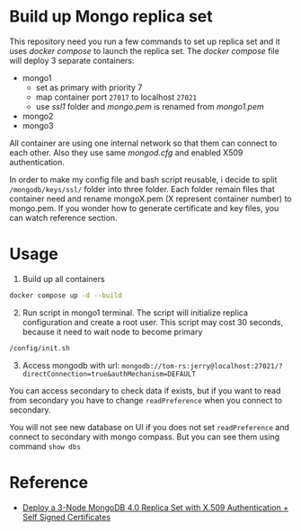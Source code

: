 # Build up Mongo replica set

This repository need you run a few commands to set up replica set and it uses *docker compose* to launch the replica set. The *docker compose* file will deploy 3 separate containers:

- mongo1
    - set as primary with priority 7
    - map container port `27017` to localhost `27021`
    - use *ssl1* folder and *mongo.pem* is renamed from *mongo1.pem*
- mongo2
- mongo3

All container are using one internal network so that them can connect to each other. Also they use same *mongod.cfg* and enabled X509 authentication.

In order to make my config file and bash script reusable, i decide to split `/mongodb/keys/ssl/` folder into three folder. Each folder remain files that container need and rename mongoX.pem (X represent container number) to mongo.pem. If you wonder how to generate certificate and key files, you can watch reference section.

# Usage

1. Build up all containers

```bash
docker compose up -d --build 
```

2. Run script in mongo1 terminal. The script will initialize replica configuration and create a root user. This script may cost 30 seconds, because it need to wait node to become primary

```bash
/config/init.sh
```

3. Access mongodb with url: `mongodb://tom-rs:jerry@localhost:27021/?directConnection=true&authMechanism=DEFAULT`

You can access secondary to check data if exists, but if you want to read from secondary you have to change `readPreference` when you connect to secondary. 

You will not see new database on UI if you does not set `readPreference` and connect to secondary with mongo compass. But you can see them using command `show dbs`

# Reference

- [Deploy a 3-Node MongoDB 4.0 Replica Set with X.509 Authentication + Self Signed Certificates](https://rossbulat.medium.com/deploy-a-3-node-mongodb-3-6-replica-set-with-x-509-authentication-self-signed-certificates-d539fda94db4)